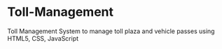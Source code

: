 # Toll-Management
Toll Management System to manage toll plaza and vehicle passes using HTML5, CSS, JavaScript
